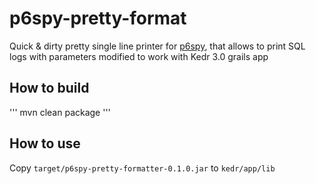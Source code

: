 # p6spy-pretty-format
Quick & dirty pretty single line printer for [p6spy](https://p6spy.readthedocs.io/), 
that allows to print SQL logs with parameters
modified to work with Kedr 3.0 grails app

## How to build

'''
mvn clean package
'''

## How to use

Copy `target/p6spy-pretty-formatter-0.1.0.jar` to `kedr/app/lib`


